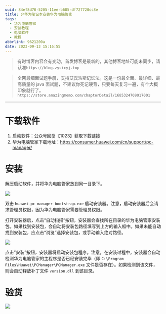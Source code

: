 ```yaml
---
uuid: 84ef8d70-5205-11ee-b685-df727720cc8e
title: 非华为笔记本安装华为电脑管家
tags:
  - 华为电脑管家
  - 安装教程
  - 电脑软件
  - 教程
abbrlink: 9621200a
date: 2023-09-13 15:16:55
---
```



> 有时博客内容会有变动，首发博客是最新的，其他博客地址可能未同步，请认准`https://blog.zysicyj.top`


> 全网最细面试题手册，支持艾宾浩斯记忆法。这是一份最全面、最详细、最高质量的 java
面试题，不建议你死记硬背，只要每天复习一遍，有个大概印象就行了。 `https://store.amazingmemo.com/chapterDetail/1685324709017001`
    



---

# 下载软件

1. 启动软件：公众号回复【1023】获取下载链接
2. 华为电脑管家下载地址：https://consumer.huawei.com/cn/support/pc-manager/

# 安装

解压启动软件，并将华为电脑管家放到同一目录下。

![](http://blog-1253652709.cos.ap-guangzhou.myqcloud.com/pasteimageintomarkdown/2023-09-13/4702192199300.png)

双击 `huawei-pc-manager-bootstrap.exe` 启动安装器。注意，启动安装器后会请求管理员权限，因为华为电脑管家需要管理员权限。

打开安装器后，点击“自动扫描”按钮，安装器会查找所在目录的华为电脑管家安装包。如果找到安装包，会自动将安装包路径填写到上方的输入框中。如果未能自动找到安装包，应点击“浏览”选择安装包，或手动输入绝对路径。

![](http://blog-1253652709.cos.ap-guangzhou.myqcloud.com/pasteimageintomarkdown/2023-09-13/4780612721200.png)

点击“安装”按钮，安装器将启动安装包程序。注意，在安装过程中，安装器会自动检测华为电脑管家的主程序是否已经安装完毕（即 `C:\Program Files\Huawei\PCManager\PCManager.exe`
文件是否存在）。如果检测到该文件，则会自动释放补丁文件 `version.dll` 到该目录。

# 验货

![](http://blog-1253652709.cos.ap-guangzhou.myqcloud.com/pasteimageintomarkdown/2023-09-13/4890550696800.png)